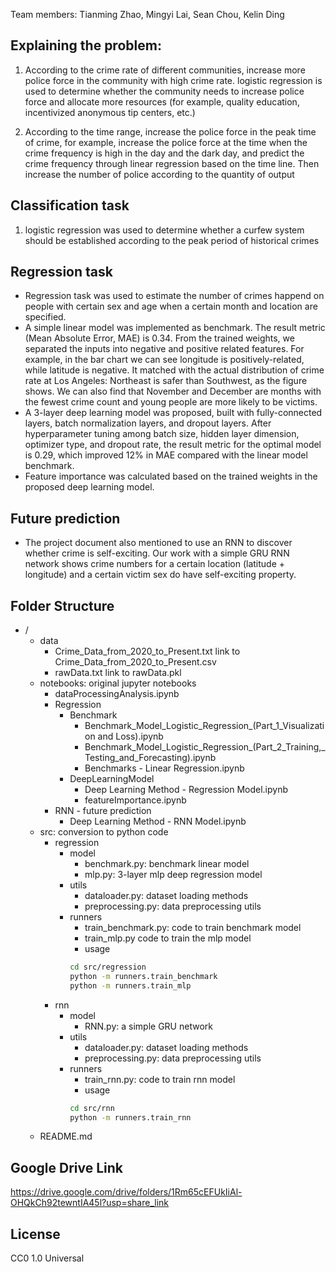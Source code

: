 Team members:
Tianming Zhao,
Mingyi Lai,
Sean Chou,
Kelin Ding

## Explaining the problem:
1. According to the crime rate of different communities, increase more police force in the community with high crime rate. logistic regression is used to determine whether the community needs to increase police force and allocate more resources (for example, quality education, incentivized anonymous tip centers, etc.)

2. According to the time range, increase the police force in the peak time of crime, for example, increase the police force at the time when the crime frequency is high in the day and the dark day, and predict the crime frequency through linear regression based on the time line. Then increase the number of police according to the quantity of output

## Classification task
1. logistic regression was used to determine whether a curfew system should be established according to the peak period of historical crimes

## Regression task
* Regression task was used to estimate the number of crimes happend on people with certain sex and age when a certain month and location are specified.
* A simple linear model was implemented as benchmark. The result metric (Mean Absolute Error, MAE) is 0.34. From the trained weights, we separated the inputs into negative and positive related features. For example, in the bar chart we can see longitude is positively-related, while latitude is negative. It matched with the actual distribution of crime rate at Los Angeles: Northeast is safer than Southwest, as the figure shows. We can also find that November and December are months with the fewest crime count and young people are more likely to be victims.
* A 3-layer deep learning model was proposed, built with fully-connected layers, batch normalization layers, and dropout layers. After hyperparameter tuning among batch size, hidden layer dimension, optimizer type, and dropout rate, the result metric for the optimal model is 0.29, which improved 12% in MAE compared with the linear model benchmark.
* Feature importance was calculated based on the trained weights in the proposed deep learning model.

## Future prediction
* The project document also mentioned to use an RNN to discover whether crime is self-exciting. Our work with a simple GRU RNN network shows crime numbers for a certain location (latitude + longitude) and a certain victim sex do have self-exciting property.

## Folder Structure
- /
  - data
    - Crime_Data_from_2020_to_Present.txt
        link to Crime_Data_from_2020_to_Present.csv
    - rawData.txt
        link to rawData.pkl
  - notebooks: original jupyter notebooks
    - dataProcessingAnalysis.ipynb
    - Regression
        - Benchmark
            - Benchmark_Model_Logistic_Regression_(Part_1_Visualization and Loss).ipynb
            - Benchmark_Model_Logistic_Regression_(Part_2_Training,_Testing_and_Forecasting).ipynb
            - Benchmarks - Linear Regression.ipynb
        - DeepLearningModel
            - Deep Learning Method - Regression Model.ipynb
            - featureImportance.ipynb 
    - RNN - future prediction
        - Deep Learning Method - RNN Model.ipynb
  - src: conversion to python code
    - regression
        - model
            - benchmark.py: benchmark linear model
            - mlp.py: 3-layer mlp deep regression model
        - utils
            - dataloader.py: dataset loading methods
            - preprocessing.py: data preprocessing utils
        - runners
            - train_benchmark.py: code to train benchmark model
            - train_mlp.py code to train the mlp model
            - usage
            ```sh
            cd src/regression
            python -m runners.train_benchmark
            python -m runners.train_mlp
            ```
    - rnn
        - model
            - RNN.py: a simple GRU network
        - utils
            - dataloader.py: dataset loading methods
            - preprocessing.py: data preprocessing utils
        - runners
            - train_rnn.py: code to train rnn model
            - usage
            ```sh
            cd src/rnn
            python -m runners.train_rnn
            ```
  - README.md

## Google Drive Link

https://drive.google.com/drive/folders/1Rm65cEFUkIiAl-OHQkCh92tewntIA45l?usp=share_link

## License

CC0 1.0 Universal

